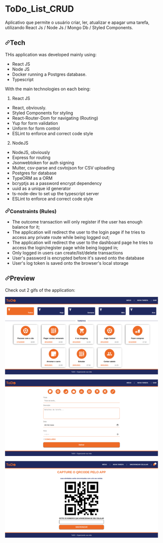 # ToDo_List_CRUD
Aplicativo que permite o usuário criar, ler, atualizar e apagar uma tarefa, utilizando React Js / Node Js / Mongo Db / Styled Components. 

<h2><a id="user-content-tech" class="anchor" aria-hidden="true" href="#tech"><svg class="octicon octicon-link" viewBox="0 0 16 16" version="1.1" width="16" height="16" aria-hidden="true"><path fill-rule="evenodd" d="M7.775 3.275a.75.75 0 001.06 1.06l1.25-1.25a2 2 0 112.83 2.83l-2.5 2.5a2 2 0 01-2.83 0 .75.75 0 00-1.06 1.06 3.5 3.5 0 004.95 0l2.5-2.5a3.5 3.5 0 00-4.95-4.95l-1.25 1.25zm-4.69 9.64a2 2 0 010-2.83l2.5-2.5a2 2 0 012.83 0 .75.75 0 001.06-1.06 3.5 3.5 0 00-4.95 0l-2.5 2.5a3.5 3.5 0 004.95 4.95l1.25-1.25a.75.75 0 00-1.06-1.06l-1.25 1.25a2 2 0 01-2.83 0z"></path></svg></a>Tech</h2>

<p>THis application was developed mainly using:</p>

<ul>
<li>React JS</li>
<li>Node JS</li>
<li>Docker running a Postgres database.</li>
<li>Typescript</li>
</ul>

<p>With the main technologies on each being:</p>

<ol>
<li>React JS</li>
</ol>

<ul>
<li>React, obviously.</li>
<li>Styled Components for styling</li>
<li>React-Router-Dom for navigating (Routing)</li>
<li>Yup for form validation</li>
<li>Unform for form control</li>
<li>ESLint to enforce and correct code style</li>
</ul>

<ol start="2">
<li>NodeJS</li>
</ol>

<ul>
<li>NodeJS, obviously</li>
<li>Express for routing</li>
<li>Jsonwebtoken for auth signing</li>
<li>Multer, csv-parse and csvtojson for CSV uploading</li>
<li>Postgres for database</li>
<li>TypeORM as a ORM</li>
<li>bcryptjs as a password encrypt dependency</li>
<li>uuid as a unique id generator</li>
<li>ts-node-dev to set up the typescript server</li>
<li>ESLint to enforce and correct code style</li>
</ul>

<h3><a id="user-content-constraints-rules" class="anchor" aria-hidden="true" href="#constraints-rules"><svg class="octicon octicon-link" viewBox="0 0 16 16" version="1.1" width="16" height="16" aria-hidden="true"><path fill-rule="evenodd" d="M7.775 3.275a.75.75 0 001.06 1.06l1.25-1.25a2 2 0 112.83 2.83l-2.5 2.5a2 2 0 01-2.83 0 .75.75 0 00-1.06 1.06 3.5 3.5 0 004.95 0l2.5-2.5a3.5 3.5 0 00-4.95-4.95l-1.25 1.25zm-4.69 9.64a2 2 0 010-2.83l2.5-2.5a2 2 0 012.83 0 .75.75 0 001.06-1.06 3.5 3.5 0 00-4.95 0l-2.5 2.5a3.5 3.5 0 004.95 4.95l1.25-1.25a.75.75 0 00-1.06-1.06l-1.25 1.25a2 2 0 01-2.83 0z"></path></svg></a>Constraints (Rules)</h3>

<ul>
<li>The outcome transaction will only register if the user has enough balance for it;</li>
<li>The application will redirect the user to the login page if he tries to access any private route while being logged out;</li>
<li>The application will redirect the user to the dashboard page he tries to access the login/register page while being logged in;</li>
<li>Only logged in users can create/list/delete transactions</li>
<li>User's password is encrypted before it's saved onto the database</li>
<li>User's log token is saved onto the browser's local storage</li>
</ul>

<h2><a id="user-content-preview" class="anchor" aria-hidden="true" href="#preview"><svg class="octicon octicon-link" viewBox="0 0 16 16" version="1.1" width="16" height="16" aria-hidden="true"><path fill-rule="evenodd" d="M7.775 3.275a.75.75 0 001.06 1.06l1.25-1.25a2 2 0 112.83 2.83l-2.5 2.5a2 2 0 01-2.83 0 .75.75 0 00-1.06 1.06 3.5 3.5 0 004.95 0l2.5-2.5a3.5 3.5 0 00-4.95-4.95l-1.25 1.25zm-4.69 9.64a2 2 0 010-2.83l2.5-2.5a2 2 0 012.83 0 .75.75 0 001.06-1.06 3.5 3.5 0 00-4.95 0l-2.5 2.5a3.5 3.5 0 004.95 4.95l1.25-1.25a.75.75 0 00-1.06-1.06l-1.25 1.25a2 2 0 01-2.83 0z"></path></svg></a>Preview</h2>

<p>Check out 2 gifs of the application:</p>

<p><a target="_blank" rel="noopener noreferrer" href="imagem-Home-ToDo.png"><img src="imagem-Home-ToDo.png" alt="goFinance login-register pages" style="max-width:100%;"></a></p>

<p><a target="_blank" rel="noopener noreferrer" href="imagem-Home-ToDo.png"><img src="imagem-Task-ToDo.png.png" alt="goFinance login-register pages" style="max-width:100%;"></a></p>

<p><a target="_blank" rel="noopener noreferrer" href="imagem-Home-ToDo.png"><img src="imagem-QrCode-ToDo.png.png" alt="goFinance login-register pages" style="max-width:100%;"></a></p>
